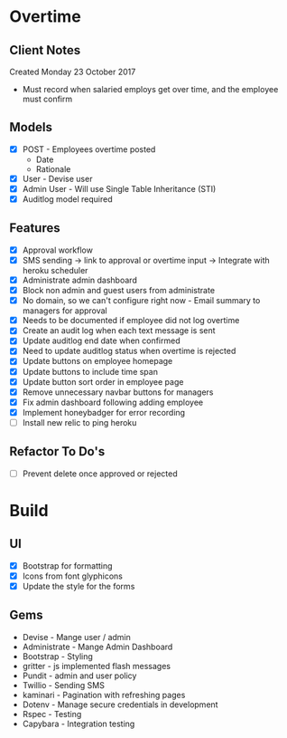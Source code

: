 # Overtime

## Client Notes

Created Monday 23 October 2017

* Must record when salaried employs get over time, and the employee must confirm

## Models

- [x] POST - Employees overtime posted
    * Date
    * Rationale
- [x] User - Devise user
- [x] Admin User - Will use Single Table Inheritance (STI)
- [x] Auditlog model required

## Features
- [x] Approval workflow
- [x] SMS sending -> link to approval or overtime input -> Integrate with heroku scheduler
- [x] Administrate admin dashboard
- [x] Block non admin and guest users from administrate
- [x] No domain, so we can't configure right now - Email summary to managers for approval
- [x] Needs to be documented if employee did not log overtime
- [x] Create an audit log when each text message is sent
- [x] Update auditlog end date when confirmed
- [x] Need to update auditlog status when overtime is rejected
- [x] Update buttons on employee homepage
- [x] Update buttons to include time span
- [x] Update button sort order in employee page
- [x] Remove unnecessary navbar buttons for managers
- [x] Fix admin dashboard following adding employee
- [x] Implement honeybadger for error recording
- [ ] Install new relic to ping heroku

## Refactor To Do's
- [ ] Prevent delete once approved or rejected

# Build

## UI

- [x] Bootstrap for formatting
- [x] Icons from font glyphicons
- [x] Update the style for the forms

## Gems

* Devise - Mange user / admin
* Administrate - Mange Admin Dashboard
* Bootstrap - Styling
* gritter - js implemented flash messages
* Pundit - admin and user policy
* Twillio - Sending SMS
* kaminari - Pagination with refreshing pages
* Dotenv - Manage secure credentials in development
* Rspec - Testing
* Capybara - Integration testing


